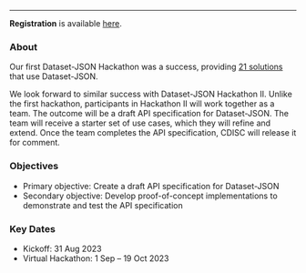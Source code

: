 ---

**Registration** is available [here](https://www.cdisc.org/form/dataset-json-hackathon-2023-registration).


### About

Our first Dataset-JSON Hackathon was a success, providing [21 solutions](https://cosa.cdisc.org/hackathons/datasetJson) that use Dataset-JSON.

We look forward to similar success with Dataset-JSON Hackathon II.  Unlike the first hackathon, participants in Hackathon II will work together as a team. The outcome will be a draft API specification for Dataset-JSON. The team will receive a starter set of use cases, which they will refine and extend. Once the team completes the API specification, CDISC will release it for comment.

### Objectives
- Primary objective: Create a draft API specification for Dataset-JSON
- Secondary objective: Develop proof-of-concept implementations to demonstrate and test the API specification

### Key Dates
- Kickoff: 31 Aug 2023
- Virtual Hackathon: 1 Sep – 19 Oct 2023